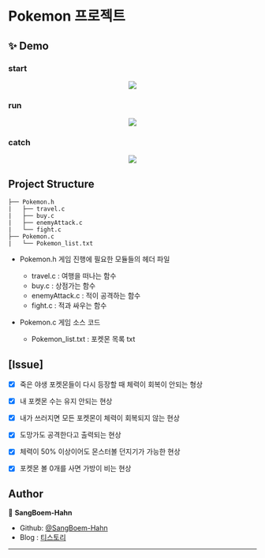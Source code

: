 # Pokemon 프로젝트

## ✨ Demo

### start
<p align ="center">
  <img src = "https://user-images.githubusercontent.com/90328527/200818048-231e8172-21c6-4a82-a0ce-01e944c6fea4.gif">
</p>

### run
<p align ="center">
  <img src = "https://user-images.githubusercontent.com/90328527/200817948-cac44620-3282-41a4-945f-e4dc51d526de.gif">
</p>

### catch
<p align ="center">
  <img src = "https://user-images.githubusercontent.com/90328527/200817859-43f744a1-55f9-40b0-bf9c-0492bf0febbc.gif">
</p>

## Project Structure
```
├── Pokemon.h
|   ├── travel.c
|   ├── buy.c
|   ├── enemyAttack.c
|   └── fight.c
├── Pokemon.c
|   └── Pokemon_list.txt
```

- Pokemon.h
게임 진행에 필요한 모듈들의 헤더 파일
  
  - travel.c : 여행을 떠나는 함수
  - buy.c : 상점가는 함수
  - enemyAttack.c : 적이 공격하는 함수
  - fight.c : 적과 싸우는 함수

- Pokemon.c
게임 소스 코드
  - Pokemon_list.txt : 포켓몬 목록 txt

<!--
## Features
#### 1. 
-->



## [Issue]

* [X] 죽은 야생 포켓몬들이 다시 등장할 때 체력이 회복이 안되는 형상
* [X] 내 포켓몬 수는 유지 안되는 현상
* [X] 내가 쓰러지면 모든 포켓몬이 체력이 회복되지 않는 현상
* [X] 도망가도 공격한다고 출력되는 현상
* [X] 체력이 50% 이상이어도 몬스터볼 던지기가 가능한 현상
* [X] 포켓몬 볼 0개를 사면 가방이 비는 현상


<!--
## Prerequisites
Before you begin, ensure you have met the following requirements:
// These are just example requirements. Add, duplicate or remove as required
* You have installed the latest version of `<coding_language/dependency/requirement_1>`
* You have a `<Windows/Linux/Mac>` machine. State which OS is supported/which is not.
* You have read `<guide/link/documentation_related_to_project>`.
-->

<!--
## Release History

* 0.2.1
    * CHANGE: Update docs (module code remains unchanged)
* 0.2.0
    * CHANGE: Remove `setDefaultXYZ()`
    * ADD: Add `init()`
* 0.1.1
    * FIX: Crash when calling `baz()` (Thanks @GenerousContributorName!)
* 0.1.0
    * The first proper release
    * CHANGE: Rename `foo()` to `bar()`
* 0.0.1
    * Work in progress
-->


<!--
## 🚀 Usage

클론

```bash
  git clone https://github.com/SangBoem-Hahn/Pokemon
```
-->






## Author

👤 **SangBoem-Hahn**

- Github: [@SangBoem-Hahn](https://github.com/SangBoem-Hahn)
- Blog : [티스토리](https://hsb422.tistory.com/entry/%EB%AF%B8Pokemon-Project)
---
